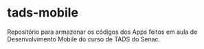# tads-mobile
Repositório para armazenar os códigos dos Apps feitos em aula de Desenvolvimento Mobile do curso de TADS do Senac.
